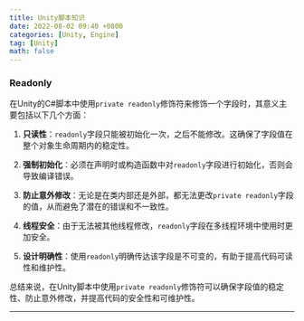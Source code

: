```yaml
---
title: Unity脚本知识
date: 2022-08-02 09:40 +0800
categories: [Unity, Engine]
tag: [Unity]
math: false
---
```


### Readonly

在Unity的C#脚本中使用`private readonly`修饰符来修饰一个字段时，其意义主要包括以下几个方面：

1. **只读性**：`readonly`字段只能被初始化一次，之后不能修改。这确保了字段值在整个对象生命周期内的稳定性。

2. **强制初始化**：必须在声明时或构造函数中对`readonly`字段进行初始化，否则会导致编译错误。

3. **防止意外修改**：无论是在类内部还是外部，都无法更改`private readonly`字段的值，从而避免了潜在的错误和不一致性。

4. **线程安全**：由于无法被其他线程修改，`readonly`字段在多线程环境中使用时更加安全。

5. **设计明确性**：使用`readonly`明确传达该字段是不可变的，有助于提高代码可读性和维护性。

总结来说，在Unity脚本中使用`private readonly`修饰符可以确保字段值的稳定性、防止意外修改，并提高代码的安全性和可维护性。

---


